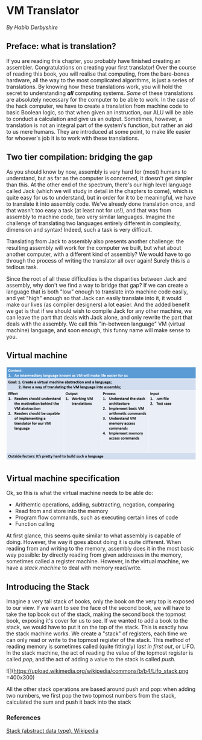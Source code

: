 # VM Translator
*By Habib Derbyshire*

##	Preface: what is translation?

If you are reading this chapter, you probably have finished creating an assembler. Congratulations on creating your first translator! Over the course of reading this book, you will realise that computing, from the bare-bones hardware, all the way to the most complicated algorithms, is just a series of translations. By knowing how these translations work, you will hold the secret to understanding ***all*** computing systems. *Some* of these translations are absolutely necessary for the computer to be able to work. In the case of the hack computer, we have to create a translation from machine code to basic Boolean logic, so that when given an instruction, our ALU will be able to conduct a calculation and give us an output. Sometimes, however, a translation is not an integral part of the system's function, but rather an aid to us mere humans. They are introduced at some point, to make life easier for whoever's job it is to work with these translations. 

##	Two tier compilation: bridging the gap

As you should know by now, assembly is very hard for (most) humans to understand, but as far as the computer is concerned, it doesn't get simpler than this. At the other end of the spectrum, there's our high level language called Jack (which we will study in detail in the chapters to come), which is quite easy for us to understand, but in order for it to be meaningful, we have to translate it into assembly code. We've already done translation once, and that wasn't too easy a task (at least not for us!), and that was from assembly to machine code, two very similar languages. Imagine the challenge of translating two languages entirely different in complexity, dimension and syntax! Indeed, such a task is very difficult. 

Translating from Jack to assembly also presents another challenge: the resulting assembly will work for the computer we built, but what about another computer, with a different kind of assembly? We would have to go through the process of writing the translator all over again! Surely this is a tedious task. 

Since the root of all these difficulties is the disparities between Jack and assembly, why don't we find a way to bridge that gap? If we can create a language that is both "low" enough to translate into machine code easily, and yet "high" enough so that Jack can easily translate into it, it would make our lives (as compiler designers) a lot easier. And the added benefit we get is that if we should wish to compile Jack for any other machine, we can leave the part that deals with Jack alone, and only rewrite the part that deals with the assembly. We call this "in-between language" VM (virtual machine) language, and soon enough, this funny name will make sense to you. 


## Virtual machine
![Logic Model](https://github.com/LouiValley/System-Design-in-Computational-Thinking-2018-Spring/blob/master/team3/Publication/VM_TRANSLATOR_PART_1_LOGIC_MODEL.PNG?raw=true "Logic Model")

## Virtual machine specification
Ok, so this is what the virtual machine needs to be able do:

*	Arithemtic operations, adding, subtracting, negation, comparing
*	Read from and store into the memory
*	Program flow commands, such as executing certain lines of code
*	Function calling

At first glance, this seems quite similar to what assembly is capable of doing. However, the way it goes about doing it is quite different. When reading from and writing to the memory, assembly does it in the most basic way possible: by directly reading from given addresses in the memory, sometimes called a register machine. However, in the virtual machine, we have a *stack machine* to deal with memory read/write. 

##	Introducing the Stack

Imagine a very tall stack of books, only the book on the very top is exposed to our view. If we want to see the face of the second book, we will have to take the top book out of the stack, making the second book the topmost book, exposing it's cover for us to see. If we wanted to add a book to the stack, we would have to put it on the top of the stack. This is exactly how the stack machine works. We create a "stack" of registers, each time we can only read or write to the topmost register of the stack. This method of reading memory is sometimes called (quite fittingly) *last in first out*, or LIFO. In the stack machine, the act of reading the value of the topmost register is called *pop*, and the act of adding a value to the stack is called *push*. 

![](https://upload.wikimedia.org/wikipedia/commons/b/b4/Lifo_stack.png =400x300)

All the other stack operations are based around push and pop: when adding two numbers, we first pop the two topmost numbers from the stack, calculated the sum and push it back into the stack




### References
[Stack (abstract data type), Wikipedia](https://en.wikipedia.org/wiki/Stack_(abstract_data_type)#/media/File:Lifo_stack.png)